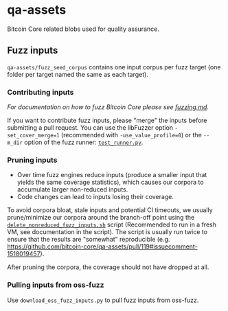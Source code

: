 # qa-assets

Bitcoin Core related blobs used for quality assurance.

## Fuzz inputs

`qa-assets/fuzz_seed_corpus` contains one input corpus per fuzz target (one
folder per target named the same as each target).

### Contributing inputs

*For documentation on how to fuzz Bitcoin Core please see
[fuzzing.md](https://github.com/bitcoin/bitcoin/blob/master/doc/fuzzing.md).*

If you want to contribute fuzz inputs, please "merge" the inputs before
submitting a pull request. You can use the libFuzzer option `-set_cover_merge=1`
(recommended with `-use_value_profile=0`) or the `--m_dir` option of the fuzz
runner:
[`test_runner.py`](https://github.com/bitcoin/bitcoin/blob/master/test/fuzz/test_runner.py).

### Pruning inputs 

* Over time fuzz engines reduce inputs (produce a smaller input that yields the
  same coverage statistics), which causes our corpora to accumulate larger
  non-reduced inputs. 
* Code changes can lead to inputs losing their coverage.

To avoid corpora bloat, stale inputs and potential CI timeouts, we usually
prune/minimize our corpora around the branch-off point using the
[`delete_nonreduced_fuzz_inputs.sh`](https://raw.githubusercontent.com/bitcoin-core/bitcoin-maintainer-tools/main/delete_nonreduced_fuzz_inputs.sh)
script (Recommended to run in a fresh VM, see documentation in the script). The
script is usually run twice to ensure that the results are "somewhat"
reproducible (e.g.
https://github.com/bitcoin-core/qa-assets/pull/119#issuecomment-1518019457).

After pruning the corpora, the coverage should not have dropped at all.

### Pulling inputs from oss-fuzz

Use `download_oss_fuzz_inputs.py` to pull fuzz inputs from oss-fuzz.
